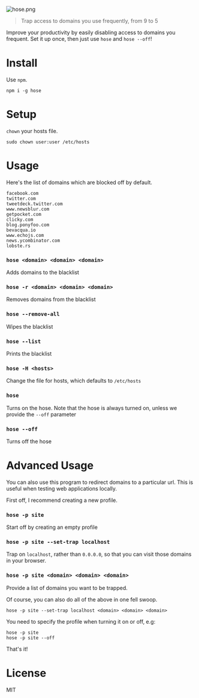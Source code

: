 ![hose.png][1]

> Trap access to domains you use frequently, from 9 to 5

Improve your productivity by easily disabling access to domains you frequent. Set it up once, then just use `hose` and `hose --off`!

# Install

Use `npm`.

```shell
npm i -g hose
```

# Setup

`chown` your hosts file.

```shell
sudo chown user:user /etc/hosts
```

# Usage

Here's the list of domains which are blocked off by default.

```
facebook.com
twitter.com
tweetdeck.twitter.com
www.newsblur.com
getpocket.com
clicky.com
blog.ponyfoo.com
bevacqua.io
www.echojs.com
news.ycombinator.com
lobste.rs
```

### `hose <domain> <domain> <domain>`

Adds domains to the blacklist

### `hose -r <domain> <domain> <domain>`

Removes domains from the blacklist

### `hose --remove-all`

Wipes the blacklist

### `hose --list`

Prints the blacklist

### `hose -H <hosts>`

Change the file for hosts, which defaults to `/etc/hosts`

### `hose`

Turns on the hose. Note that the hose is always turned on, unless we provide the `--off` parameter

### `hose --off`

Turns off the hose

# Advanced Usage

You can also use this program to redirect domains to a particular url. This is useful when testing web applications locally.

First off, I recommend creating a new profile.

### `hose -p site`

Start off by creating an empty profile

### `hose -p site --set-trap localhost`

Trap on `localhost`, rather than `0.0.0.0`, so that you can visit those domains in your browser.

### `hose -p site <domain> <domain> <domain>`

Provide a list of domains you want to be trapped.

Of course, you can also do all of the above in one fell swoop.

```shell
hose -p site --set-trap localhost <domain> <domain> <domain>
```

You need to specify the profile when turning it on or off, e.g:

```shell
hose -p site
hose -p site --off
```

That's it!

# License

MIT

  [1]: http://i.imgur.com/dMPODoQ.png
